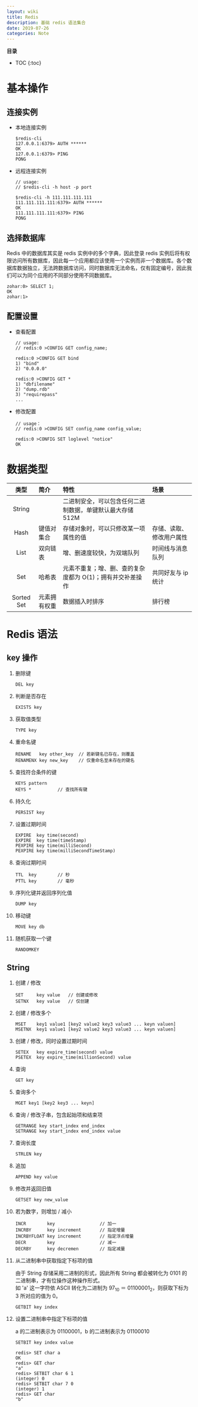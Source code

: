 ```yaml
---
layout: wiki
title: Redis
description: 基础 redis 语法集合
date: 2019-07-26
categories: Note
---
```


**目录**

* TOC
{:toc}

# 基本操作

## 连接实例

* 本地连接实例

    ```redis
    $redis-cli
    127.0.0.1:6379> AUTH ******
    OK
    127.0.0.1:6379> PING
    PONG
    ```

* 远程连接实例

    ```redis
    // usage: 
    // $redis-cli -h host -p port

    $redis-cli -h 111.111.111.111
    111.111.111.111:6379> AUTH ******
    OK
    111.111.111.111:6379> PING
    PONG
    ```

## 选择数据库

Redis 中的数据库其实是 redis 实例中的多个字典，因此登录 redis 实例后将有权限访问所有数据库，因此每一个应用都应该使用一个实例而非一个数据库。各个数据库数据独立，无法跨数据库访问，同时数据库无法命名，仅有固定编号，因此我们可以为同个应用的不同部分使用不同数据库。

```redis
zohar:0> SELECT 1;
OK
zohar:1>
```

## 配置设置

* 查看配置

    ```redis
    // usage: 
    // redis:0 >CONFIG GET config_name;

    redis:0 >CONFIG GET bind
    1) "bind"
    2) "0.0.0.0"

    redis:0 >CONFIG GET *
    1) "dbfilename"
    2) "dump.rdb"
    3) "requirepass"
    ...
    ```

* 修改配置

    ```redis
    // usage：
    // redis:0 >CONFIG SET config_name config_value;

    redis:0 >CONFIG SET loglevel "notice"
    OK
    ```

# 数据类型

类型 | 简介 | 特性 | 场景
:-: | :- | :- | :-
String |  | 二进制安全，可以包含任何二进制数据，单键默认最大存储 512M | 
Hash | 键值对集合 | 存储对象时，可以只修改某一项属性的值 | 存储、读取、修改用户属性
List | 双向链表 | 增、删速度较快，为双端队列 | 时间线与消息队列
Set | 哈希表 | 元素不重复；增、删、查的复杂度都为 O(1)；拥有并交补差操作 | 共同好友与 ip 统计
Sorted Set | 元素拥有权重 | 数据插入时排序 | 排行榜

# Redis 语法

## key 操作

1. 删除键

    ```redis
    DEL key
    ```

1. 判断是否存在

    ```redis
    EXISTS key
    ```

1. 获取值类型

    ```redis
    TYPE key
    ```

1. 重命名键

    ```redis
    RENAME   key other_key  // 若新键名已存在，则覆盖
    RENAMENX key new_key    // 仅重命名至未存在的键名
    ```

1. 查找符合条件的键

    ```redis
    KEYS pattern
    KEYS *          // 查找所有键
    ```

1. 持久化

    ```redis
    PERSIST key
    ```

1. 设置过期时间

    ```redis
    EXPIRE  key time(second)
    EXPIRE  key time(timeStamp)
    PEXPIRE key time(milliSecond)
    PEXPIRE key time(milliSecondTimeStamp)
    ```

1. 查询过期时间

    ```redis
    TTL  key        // 秒
    PTTL key        // 毫秒
    ```

1. 序列化键并返回序列化值

    ```redis
    DUMP key
    ```

1. 移动键

    ```redis
    MOVE key db
    ```

1. 随机获取一个键

    ```redis
    RANDOMKEY
    ```



## String

1. 创建 / 修改

    ```redis
    SET     key value   // 创建或修改
    SETNX   key value   // 仅创建
    ```

1. 创建 / 修改多个

    ```redis
    MSET    key1 value1 [key2 value2 key3 value3 ... keyn valuen]
    MSETNX  key1 value1 [key2 value2 key3 value3 ... keyn valuen]
    ```

1. 创建 / 修改，同时设置过期时间

    ```redis
    SETEX   key expire_time(second) value
    PSETEX  key expire_time(millionSecond) value
    ```

1. 查询

    ```redis
    GET key
    ```

1. 查询多个

    ```redis
    MGET key1 [key2 key3 ... keyn]
    ```

1. 查询 / 修改子串，包含起始项和结束项

    ```redis
    GETRANGE key start_index end_index
    SETRANGE key start_index end_index value
    ```

1. 查询长度

    ```redis
    STRLEN key
    ```

1. 追加

    ```redis
    APPEND key value
    ```

1. 修改并返回旧值

    ```redis
    GETSET key new_value
    ```

1. 若为数字，则增加 / 减小

    ```redis
    INCR        key                 // 加一
    INCRBY      key increment       // 指定增量
    INCRBYFLOAT key increment       // 指定浮点增量
    DECR        key                 // 减一
    DECRBY      key decremen        // 指定减量
    ```

1. 从二进制串中获取指定下标项的值

    由于 String 存储采用二进制的形式，因此所有 String 都会被转化为 0101 的二进制串，才有位操作这种操作形式。  
    如 'a' 这一字符依 ASCII 转化为二进制为 97<sub>10</sub> ＝ 01100001<sub>2</sub>，则获取下标为 3 所对应的值为 0。

    ```redis
    GETBIT key index
    ```

1. 设置二进制串中指定下标项的值

    a 的二进制表示为 01100001，b 的二进制表示为 01100010

    ```redis
    SETBIT key index value

    redis> SET char a
    OK
    redis> GET char
    "a"
    redis> SETBIT char 6 1
    (integer) 0
    redis> SETBIT char 7 0
    (integer) 1
    redis> GET char
    "b"
    ```
